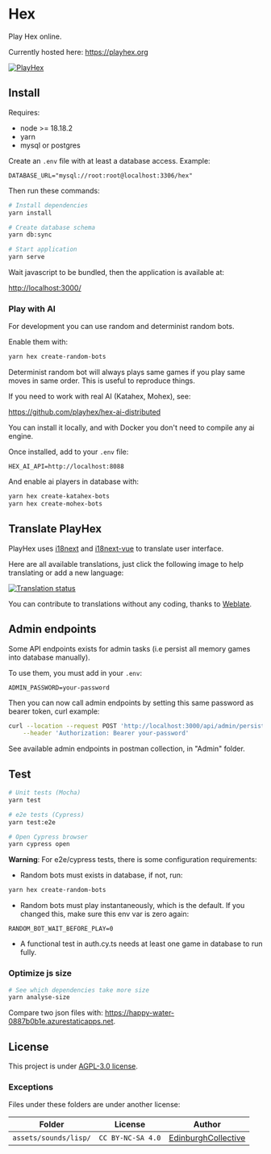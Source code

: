 # Hex

Play Hex online.

Currently hosted here: <https://playhex.org>

[![PlayHex](assets/images/screenshots/game.png)](https://playhex.org)

## Install

Requires:

- node >= 18.18.2
- yarn
- mysql or postgres

Create an `.env` file with at least a database access. Example:

``` .env
DATABASE_URL="mysql://root:root@localhost:3306/hex"
```

Then run these commands:

``` bash
# Install dependencies
yarn install

# Create database schema
yarn db:sync

# Start application
yarn serve
```

Wait javascript to be bundled, then the application is available at:

<http://localhost:3000/>

### Play with AI

For development you can use random and determinist random bots.

Enable them with:

``` bash
yarn hex create-random-bots
```

Determinist random bot will always plays same games
if you play same moves in same order.
This is useful to reproduce things.

If you need to work with real AI (Katahex, Mohex), see:

<https://github.com/playhex/hex-ai-distributed>

You can install it locally, and with Docker you don't need to compile any ai engine.

Once installed, add to your `.env` file:

```
HEX_AI_API=http://localhost:8088
```

And enable ai players in database with:

``` bash
yarn hex create-katahex-bots
yarn hex create-mohex-bots
```

## Translate PlayHex

PlayHex uses [i18next](https://www.i18next.com/)
and [i18next-vue](https://github.com/i18next/i18next-vue)
to translate user interface.

Here are all available translations, just click the following image to help translating or add a new language:

[![Translation status](https://hosted.weblate.org/widget/playhex/multi-auto.svg)](https://hosted.weblate.org/engage/playhex/)

You can contribute to translations without any coding,
thanks to [Weblate](https://weblate.org).

## Admin endpoints

Some API endpoints exists for admin tasks (i.e persist all memory games into database manually).

To use them, you must add in your `.env`:

``` .env
ADMIN_PASSWORD=your-password
```

Then you can now call admin endpoints by setting this same password as bearer token, curl example:

``` bash
curl --location --request POST 'http://localhost:3000/api/admin/persist-games' \
    --header 'Authorization: Bearer your-password'
```

See available admin endpoints in postman collection, in "Admin" folder.

## Test

``` bash
# Unit tests (Mocha)
yarn test

# e2e tests (Cypress)
yarn test:e2e

# Open Cypress browser
yarn cypress open
```

**Warning**: For e2e/cypress tests, there is some configuration requirements:

- Random bots must exists in database, if not, run:

``` bash
yarn hex create-random-bots
```

- Random bots must play instantaneously, which is the default. If you changed this, make sure this env var is zero again:

```
RANDOM_BOT_WAIT_BEFORE_PLAY=0
```

- A functional test in auth.cy.ts needs at least one game in database to run fully.

### Optimize js size

``` bash
# See which dependencies take more size
yarn analyse-size
```

Compare two json files with: <https://happy-water-0887b0b1e.azurestaticapps.net>.

## License

This project is under [AGPL-3.0 license](LICENSE).

### Exceptions

Files under these folders are under another license:

| Folder | License | Author |
| ------ | ------- | ------ |
| `assets/sounds/lisp/` | `CC BY-NC-SA 4.0` | [EdinburghCollective](http://lichess.org/@/EdinburghCollective) |
